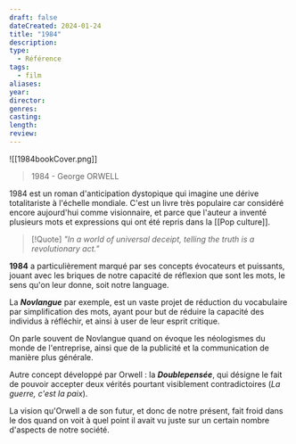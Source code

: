 ```yaml
---
draft: false
dateCreated: 2024-01-24
title: "1984"
description: 
type:
  - Référence
tags:
  - film
aliases: 
year: 
director: 
genres: 
casting: 
length: 
review:
---
```

![[1984bookCover.png]]

>1984 - George ORWELL

1984 est un roman d'anticipation dystopique qui imagine une dérive totalitariste à l'échelle mondiale. 
C'est un livre très populaire car considéré encore aujourd'hui comme visionnaire, et parce que l'auteur a inventé plusieurs mots et expressions qui ont été repris dans la [[Pop culture]].

> [!Quote]
> *"In a world of universal deceipt, telling the truth is a revolutionary act."*

**1984** a particulièrement marqué par ses concepts évocateurs et puissants, jouant avec les briques de notre capacité de réflexion que sont les mots, le sens qu'on leur donne, soit notre language.

La ***Novlangue*** par exemple, est un vaste projet de réduction du vocabulaire par simplification des mots, ayant pour but de réduire la capacité des individus à réfléchir, et ainsi à user de leur esprit critique. 

On parle souvent de Novlangue quand on évoque les néologismes du monde de l'entreprise, ainsi que de la publicité et la communication de manière plus générale. 

Autre concept développé par Orwell : la ***Doublepensée***, qui désigne le fait de pouvoir accepter deux vérités pourtant visiblement contradictoires (*La guerre, c'est la paix*). 

La vision qu'Orwell a de son futur, et donc de notre présent, fait froid dans le dos quand on voit à quel point il avait vu juste sur un certain nombre d'aspects de notre société. 
